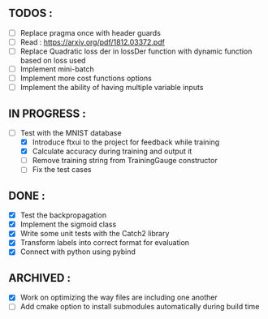 ## TODOS :

- [ ] Replace pragma once with header guards
- [ ] Read : https://arxiv.org/pdf/1812.03372.pdf
- [ ] Replace Quadratic loss der in lossDer function with dynamic function based on loss used
- [ ] Implement mini-batch
- [ ] Implement more cost functions options
- [ ] Implement the ability of having multiple variable inputs

## IN PROGRESS :

- [ ] Test with the MNIST database
  - [x] Introduce ftxui to the project for feedback while training
  - [x] Calculate accuracy during training and output it
  - [ ] Remove training string from TrainingGauge constructor
  - [ ] Fix the test cases

## DONE :

- [x] Test the backpropagation
- [x] Implement the sigmoid class
- [x] Write some unit tests with the Catch2 library
- [x] Transform labels into correct format for evaluation
- [x] Connect with python using pybind

## ARCHIVED :

- [x] Work on optimizing the way files are including one another
- [ ] Add cmake option to install submodules automatically during build time
